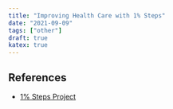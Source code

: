 ```yaml
---
title: "Improving Health Care with 1% Steps"
date: "2021-09-09"
tags: ["other"]
draft: true
katex: true
---
```




## References
- [1% Steps Project](https://onepercentsteps.com/)